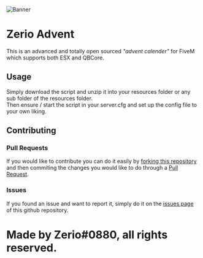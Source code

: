 ![Banner](https://user-images.githubusercontent.com/54480523/205395579-21212768-2e53-4cb1-93aa-b2e983dc5b4b.png)
# Zerio Advent
This is an advanced and totally open sourced *"advent calender"* for FiveM which supports both ESX and QBCore.

## Usage
Simply download the script and unzip it into your resources folder or any sub folder of the resources folder.<br>
Then ensure / start the script in your server.cfg and set up the config file to your own liking.

## Contributing

### Pull Requests

If you would like to contribute you can do it easily by [forking this repository](https://github.com/Z3rio/zerio-advent/fork) and then commiting the changes you would like to do through a [Pull Request](https://github.com/Z3rio/zerio-advent/pulls).

### Issues

If you found an issue and want to report it, simply do it on the [issues page](https://github.com/Z3rio/zerio-advent/issues) of this github repository.

# Made by Zerio#0880, all rights reserved.
